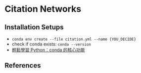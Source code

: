 # Citation Networks

## Installation Setups

- `conda env create --file citation.yml --name {YOU_DECIDE}`
- check if conda exists: `conda --version`
- [輕鬆學習 Python：conda 的核心功能](https://medium.com/datainpoint/python-essentials-conda-quickstart-1f1e9ecd1025)


## References
 
<script src="https://gist.github.com/cyyeh/f88f1b3419f8e6535ec8d0fbd653ddee.js"></script>